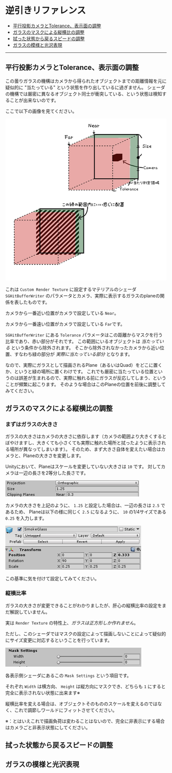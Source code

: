 # 逆引きリファレンス

* [平行投影カメラとTolerance、表示面の調整](#平行投影カメラとTolerance、表示面の調整)
* [ガラスのマスクによる縦横比の調整](#ガラスのマスクによる縦横比の調整)
* [拭った状態から戻るスピードの調整](#拭った状態から戻るスピードの調整)
* [ガラスの模様と光沢表現](#ガラスの模様と光沢表現)

---

## 平行投影カメラとTolerance、表示面の調整

この曇りガラスの機構はカメラから得られたオブジェクトまでの距離情報を元に疑似的に "当たっている" という状態を作り出しているに過ぎません。
シェーダの機構では厳密に異なるオブジェクト同士が衝突している、という状態は検知することが出来ないのです。

ここで以下の画像を見てください。

![plane_setup_sample.png](images/plane_setup_sample.png)

これは `Custom Render Texture` に設定するマテリアルのシェーダ `SGHitBufferWriter` のパラメータとカメラ、実際に表示するガラスのplaneの関係を表したものです。

カメラから一番近い位置がカメラで設定している `Near`。

カメラから一番遠い位置がカメラで設定している `Far`です。

`SGHitBufferWriter` にある `Tolerance` パラメータはこの距離からマスクを行う比率であり、赤い部分がそれです。
この範囲にいるオブジェクトは *当たっている* という条件から除外されます。
そこから除外されなかったカメラから近い位置、すなわち緑の部分が *実際に当たっている部分* となります。

なので、実際にガラスとして描画されるPlane（あるいはQuad）をどこに置くか、というと緑の場所に置くわけです。
これでも厳密に当たっている位置というのは誤差が生まれるので、実際に触れる前にガラスが反応してしまう、ということが頻繁に起こります。
そのような場合はこのPlaneの位置を前後に調整してみてください。

## ガラスのマスクによる縦横比の調整

### まずはガラスの大きさ

ガラスの大きさはカメラの大きさに依存します（カメラの範囲より大きくするとぼやけますし、大きくても小さくても実際に触れた場所と拭ったように表示される場所が異なってしまいます）。
そのため、まず大きさ自体を変えたい場合はカメラと、Planeの大きさを変更します。

Unityにおいて、Planeはスケールを変更していない大きさは `10` です。
対してカメラは一辺の長さを2等分した長さです。

![camera_size.png](images/camera_size.png)

カメラの大きさを上記のように、 `1.25` と設定した場合は、一辺の長さは `2.5` であるため、
Planeは以下の様に同じく `2.5` になるように、 `10` の1/4サイズである `0.25` を入力します。

![plane_size.png](images/plane_size.png)

この基準に気を付けて設定してみてください。

### 縦横比率

ガラスの大きさが変更できることがわかりましたが、肝心の縦横比率の設定をまだ解説していません。

実は `Render Texture` の特性上、*ガラスは正方形しか作れません*。

ただし、このシェーダではマスクの設定によって描画しないことによって疑似的にサイズ変更に対応するということを行っています。

![mask.png](images/mask.png)

各表示側シェーダにあるこの `Mask Settings` という項目です。

それぞれ `Width` は横方向、 `Height` は縦方向にマスクでき、どちらも `1` にすると完全に表示されない状態に出来ます※

縦横比率を変える場合は、オブジェクトそのもののスケールを変えるのではなく、これで調節しワールドにフィットさせてください。

※：とはいえこれで描画負荷は変わることはないので、完全に非表示にする場合はカメラごと非表示状態にしてください。

## 拭った状態から戻るスピードの調整

## ガラスの模様と光沢表現